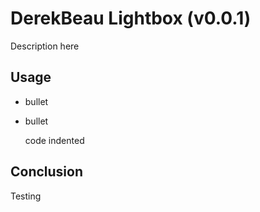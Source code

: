 DerekBeau Lightbox (v0.0.1)
================================

Description here


Usage
--------
* bullet
* bullet

	code indented

Conclusion
-----------
Testing